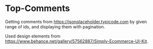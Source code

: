 # Top-Comments
Getting comments from https://jsonplaceholder.typicode.com by given range of ids, and displaying them with pagination.

Used design elements from https://www.behance.net/gallery/57562887/Simply-Ecommerce-UI-Kit.
